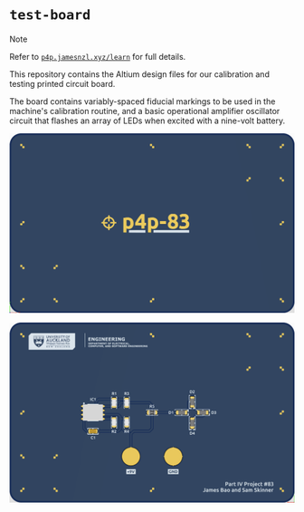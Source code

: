 # `test-board`

> [!NOTE]
> Refer to [`p4p.jamesnzl.xyz/learn`](https://p4p.jamesnzl.xyz/learn) for full details.

This repository contains the Altium design files for our calibration and testing printed circuit board.

The board contains variably-spaced fiducial markings to be used in the machine's calibration routine, and a basic operational amplifier oscillator circuit that flashes an array of LEDs when excited with a nine-volt battery.

![Front](docs/front.png)

![Back](docs/back.png)
